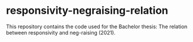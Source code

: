 # responsivity-negraising-relation
This repository contains the code used for the Bachelor thesis: The relation between responsivity and neg-raising (2021).
